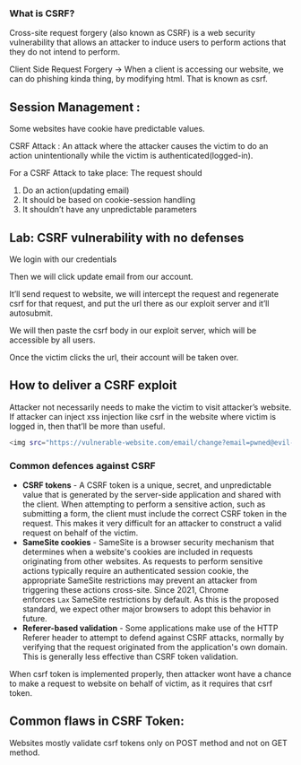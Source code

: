 ### **What is CSRF?**

Cross-site request forgery (also known as CSRF) is a web security vulnerability that allows an attacker to induce users to perform actions that they do not intend to perform.

Client Side Request Forgery → When a client is accessing our website, we can do phishing kinda thing, by modifying html. That is known as csrf.

## Session Management :

Some websites have cookie have predictable values.

CSRF Attack  : An attack where the attacker causes the victim to do an action unintentionally while the victim is authenticated(logged-in).

For a CSRF Attack to take place: 
The request should 

1. Do an action(updating email)
2. It should be based on cookie-session handling
3. It shouldn’t have any unpredictable parameters

## Lab: CSRF vulnerability with no defenses

We login with our credentials

Then we will click update email from our account.

It’ll send request to website, we will intercept the request and regenerate csrf for that request, and put the url there as our exploit server and it’ll autosubmit. 

We will then paste the csrf body in our exploit server, which will be accessible by all users.

Once the victim clicks the url, their account will be taken over.


## **How to deliver a CSRF exploit**

Attacker not necessarily needs to make the victim to visit attacker’s website. If attacker can inject xss injection like csrf in the website where victim is logged in, then that’ll be more than useful.

```bash
<img src="https://vulnerable-website.com/email/change?email=pwned@evil-user.net">

```

### **Common defences against CSRF**

- **CSRF tokens** - A CSRF token is a unique, secret, and unpredictable value that is generated by the server-side application and shared with the client. When attempting to perform a sensitive action, such as submitting a form, the client must include the correct CSRF token in the request. This makes it very difficult for an attacker to construct a valid request on behalf of the victim.
- **SameSite cookies** - SameSite is a browser security mechanism that determines when a website's cookies are included in requests originating from other websites. As requests to perform sensitive actions typically require an authenticated session cookie, the appropriate SameSite restrictions may prevent an attacker from triggering these actions cross-site. Since 2021, Chrome enforces `Lax` SameSite restrictions by default. As this is the proposed standard, we expect other major browsers to adopt this behavior in future.
- **Referer-based validation** - Some applications make use of the HTTP Referer header to attempt to defend against CSRF attacks, normally by verifying that the request originated from the application's own domain. This is generally less effective than CSRF token validation.

When csrf token is implemented properly, then attacker wont have a chance to make a request to website on behalf of victim, as it requires that csrf token.

## Common flaws in CSRF Token:

Websites mostly validate csrf tokens only on POST method and not on GET method.
